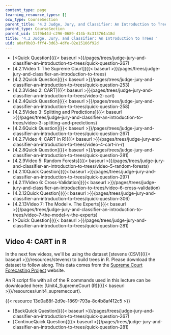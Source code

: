 ```yaml
---
content_type: page
learning_resource_types: []
ocw_type: CourseSection
parent_title: '4.2 Judge, Jury, and Classifier: An Introduction to Trees '
parent_type: CourseSection
parent_uid: 11f9b44d-c296-0689-414b-8c313764a18d
title: '4.2 Judge, Jury, and Classifier: An Introduction to Trees '
uid: a0af0b83-fff4-3d63-4dfe-02e15106f92d
---
```


*   [\<Quick Question]({{< baseurl >}}/pages/trees/judge-jury-and-classifier-an-introduction-to-trees/quick-question-267)
*   [4.2.1Video 1: The Supreme Court]({{< baseurl >}}/pages/trees/judge-jury-and-classifier-an-introduction-to-trees)
*   [4.2.2Quick Question]({{< baseurl >}}/pages/trees/judge-jury-and-classifier-an-introduction-to-trees/quick-question-253)
*   [4.2.3Video 2: CART]({{< baseurl >}}/pages/trees/judge-jury-and-classifier-an-introduction-to-trees/video-2-cart)
*   [4.2.4Quick Question]({{< baseurl >}}/pages/trees/judge-jury-and-classifier-an-introduction-to-trees/quick-question-258)
*   [4.2.5Video 3: Splitting and Predictions]({{< baseurl >}}/pages/trees/judge-jury-and-classifier-an-introduction-to-trees/video-3-splitting-and-predictions)
*   [4.2.6Quick Question]({{< baseurl >}}/pages/trees/judge-jury-and-classifier-an-introduction-to-trees/quick-question-267)
*   [4.2.7Video 4: CART in R]({{< baseurl >}}/pages/trees/judge-jury-and-classifier-an-introduction-to-trees/video-4-cart-in-r)
*   [4.2.8Quick Question]({{< baseurl >}}/pages/trees/judge-jury-and-classifier-an-introduction-to-trees/quick-question-281)
*   [4.2.9Video 5: Random Forests]({{< baseurl >}}/pages/trees/judge-jury-and-classifier-an-introduction-to-trees/video-5-random-forests)
*   [4.2.10Quick Question]({{< baseurl >}}/pages/trees/judge-jury-and-classifier-an-introduction-to-trees/quick-question-297)
*   [4.2.11Video 6: Cross-Validation]({{< baseurl >}}/pages/trees/judge-jury-and-classifier-an-introduction-to-trees/video-6-cross-validation)
*   [4.2.12Quick Question]({{< baseurl >}}/pages/trees/judge-jury-and-classifier-an-introduction-to-trees/quick-question-306)
*   [4.2.13Video 7: The Model v. The Experts]({{< baseurl >}}/pages/trees/judge-jury-and-classifier-an-introduction-to-trees/video-7-the-model-v-the-experts)
*   [\>Quick Question]({{< baseurl >}}/pages/trees/judge-jury-and-classifier-an-introduction-to-trees/quick-question-281)

Video 4: CART in R
------------------

In the next few videos, we'll be using the dataset [stevens (CSV)]({{< baseurl >}}/resources/stevens) to build trees in R. Please download the dataset to follow along. This data comes from the [Supreme Court Forecasting Project](https://www.researchgate.net/publication/241795963_The_Supreme_Court_Forecasting_Project_Legal_and_Political_Science_Approaches_to_Predicting_Supreme_Court_Decisionmaking) website.

An R script file with all of the R commands used in this lecture can be downloaded here: [Unit4\_SupremeCourt (R)]({{< baseurl >}}/resources/unit4_supremecourt).

{{< resource 13d0a88f-2d9e-1869-793a-8c4b8af412c5 >}}

*   [BackQuick Question]({{< baseurl >}}/pages/trees/judge-jury-and-classifier-an-introduction-to-trees/quick-question-267)
*   [ContinueQuick Question]({{< baseurl >}}/pages/trees/judge-jury-and-classifier-an-introduction-to-trees/quick-question-281)